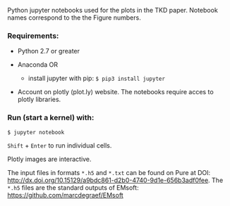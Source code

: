 Python jupyter notebooks used for the plots in the TKD paper. Notebook names correspond to the the Figure numbers. 

### Requirements:
 * Python 2.7 or greater

 * Anaconda OR 
   * install jupyter with pip: 
   `$ pip3 install jupyter`

 * Account on plotly (plot.ly) website. The notebooks require acces to plotly libraries. 

### Run (start a kernel) with:
  `$ jupyter notebook`

`Shift` + `Enter` to run individual cells.

Plotly images are interactive.

The input files in formats `*.h5` and `*.txt` can be found on Pure at DOI: http://dx.doi.org/10.15129/a9bdc861-d2b0-4740-9d1e-656b3adf0fee. 
The `*.h5` files are the standard outputs of EMsoft: https://github.com/marcdegraef/EMsoft  

